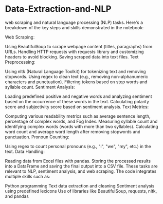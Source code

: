 # Data-Extraction-and-NLP

web scraping and natural language processing (NLP) tasks. Here's a breakdown of the key steps and skills demonstrated in the notebook:

Web Scraping:

Using BeautifulSoup to scrape webpage content (titles, paragraphs) from URLs.
Handling HTTP requests with requests library and customizing headers to avoid blocking.
Saving scraped data into text files.
Text Preprocessing:

Using nltk (Natural Language Toolkit) for tokenizing text and removing stopwords.
Using regex to clean text (e.g., removing non-alphanumeric characters and punctuation).
Filtering tokens based on stop words and syllable count.
Sentiment Analysis:

Loading predefined positive and negative words and analyzing sentiment based on the occurrence of these words in the text.
Calculating polarity score and subjectivity score based on sentiment analysis.
Text Metrics:

Computing various readability metrics such as average sentence length, percentage of complex words, and Fog Index.
Measuring syllable count and identifying complex words (words with more than two syllables).
Calculating word count and average word length after removing stopwords and punctuation.
Pronoun Counting:

Using regex to count personal pronouns (e.g., "I", "we", "my", etc.) in the text.
Data Handling:

Reading data from Excel files with pandas.
Storing the processed results into a DataFrame and saving the final output into a CSV file.
These tasks are relevant to NLP, sentiment analysis, and web scraping. The code integrates multiple skills such as:

Python programming
Text data extraction and cleaning
Sentiment analysis using predefined lexicons
Use of libraries like BeautifulSoup, requests, nltk, and pandas
